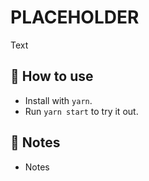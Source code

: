 # PLACEHOLDER

<p>
  Text
</p>

## 🚀 How to use

- Install with `yarn`.
- Run `yarn start` to try it out.

## 📝 Notes

- Notes
